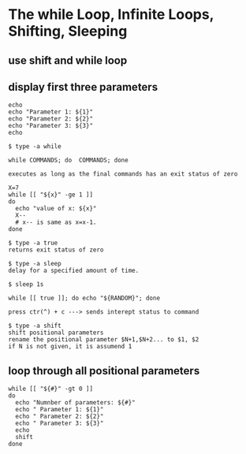 # The while Loop, Infinite Loops, Shifting, Sleeping
  ## use shift and while loop
  
  ## display first three parameters
    echo
    echo "Parameter 1: ${1}"
    echo "Parameter 2: ${2}"
    echo "Parameter 3: ${3}"
    echo
    
    $ type -a while

    while COMMANDS; do  COMMANDS; done

    executes as long as the final commands has an exit status of zero
    
    X=7
    while [[ "${x}" -ge 1 ]]
    do
      echo "value of x: ${x}"
      X--
      # x-- is same as x=x-1.
    done
    
    $ type -a true
    returns exit status of zero

    $ type -a sleep
    delay for a specified amount of time.

    $ sleep 1s

    while [[ true ]]; do echo "${RANDOM}"; done

    press ctr(^) + c ---> sends interept status to command

    $ type -a shift
    shift positional parameters
    rename the positional parameter $N+1,$N+2... to $1, $2
    if N is not given, it is assumend 1


  ## loop through all positional parameters
    
    while [[ "${#}" -gt 0 ]]
    do
      echo "Numnber of parameters: ${#}"
      echo " Parameter 1: ${1}"
      echo " Parameter 2: ${2}"
      echo " Parameter 3: ${3}"
      echo
      shift
    done